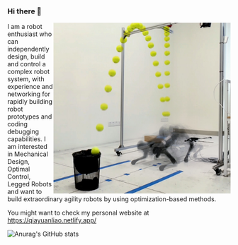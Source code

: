 ### Hi there 👋

<img align="right" alt="BBQ" src="assets/bbq.jpg" width="400" />

I am a robot enthusiast who can independently design, build and control a complex robot system, with experience and networking for rapidly building robot prototypes and coding debugging capabilities. I am interested in  Mechanical Design, Optimal Control, Legged Robots and want to build extraordinary agility robots by using optimization-based methods.

You might want to check my personal website at https://qiayuanliao.netlify.app/

![Anurag's GitHub stats](https://github-readme-stats.vercel.app/api?username=qiayuanliao&show_icons=true&count_private=true&hide_rank=true&include_all_commits=true)
